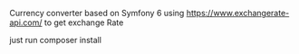 Currency converter based on Symfony 6  using https://www.exchangerate-api.com/ to get exchange Rate

just run composer install